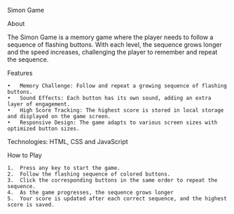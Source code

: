Simon Game

About

The Simon Game is a memory game where the player needs to follow a sequence of flashing buttons. With each level, the sequence grows longer and the speed increases, challenging the player to remember and repeat the sequence.

Features

	•	Memory Challenge: Follow and repeat a growing sequence of flashing buttons.
	•	Sound Effects: Each button has its own sound, adding an extra layer of engagement.
	•	High Score Tracking: The highest score is stored in local storage and displayed on the game screen.
	•	Responsive Design: The game adapts to various screen sizes with optimized button sizes.

Technologies: HTML, CSS and JavaScript

How to Play

	1.	Press any key to start the game.
	2.	Follow the flashing sequence of colored buttons.
	3.	Click the corresponding buttons in the same order to repeat the sequence.
	4.	As the game progresses, the sequence grows longer
	5.	Your score is updated after each correct sequence, and the highest score is saved.

